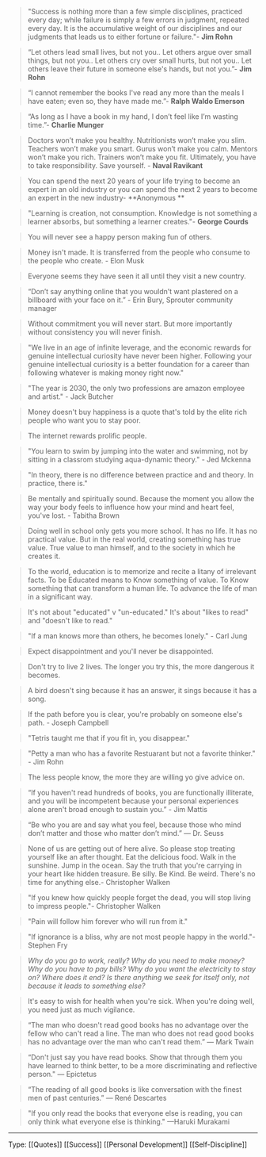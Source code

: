 > "Success is nothing more than a few simple disciplines, practiced every day; while failure is simply a few errors in judgment, repeated every day. It is the accumulative weight of our disciplines and our judgments that leads us to either fortune or failure."- **Jim Rohn**

> “Let others lead small lives, but not you.. Let others argue over small things, but not you.. Let others cry over small hurts, but not you.. Let others leave their future in someone else's hands, but not you.”- **Jim Rohn**

> “I cannot remember the books I've read any more than the meals I have eaten; even so, they have made me.”- **Ralph Waldo Emerson**

> “As long as I have a book in my hand, I don’t feel like I’m wasting time.”- **Charlie Munger**

> Doctors won’t make you healthy. Nutritionists won’t make you slim. Teachers won’t make you smart. Gurus won’t make you calm. Mentors won’t make you rich. Trainers won’t make you fit. Ultimately, you have to take responsibility. Save yourself. - **Naval Ravikant**

> You can spend the next 20 years of your life trying to become an expert in an old industry or you can spend the next 2 years to become an expert in the new industry- **Anonymous **

> "Learning is creation, not consumption. Knowledge is not something a learner absorbs, but something a learner creates."- **George Courds**

> You will never see a happy person making fun of others.

> Money isn't made. It is transferred from the people who consume to the people who create. - Elon Musk

> Everyone seems they have seen it all until they visit a new country.

> “Don’t say anything online that you wouldn’t want plastered on a billboard with your face on it.” - Erin Bury, Sprouter community manager 

> Without commitment you will never start. But more importantly without consistency you will never finish.

> "We live in an age of infinite leverage, and the economic rewards for genuine intellectual curiosity have never been higher. Following your genuine intellectual curiosity is a better foundation for a career than following whatever is making money right now."

> "The year is 2030, the only two professions are amazon employee and artist." - Jack Butcher

> Money doesn't buy happiness is a quote that's told by the elite rich people who want you to stay poor.

> The internet rewards prolific people.

> "You learn to swim by jumping into the water and swimming, not by sitting in a classrom studying aqua-dynamic theory." - Jed Mckenna

> "In theory, there is no difference between practice and and theory. In practice, there is."

> Be mentally and spiritually sound. Because the moment you allow the way your body feels to influence how your mind and heart feel, you've lost. - Tabitha Brown

> Doing well in school only gets you more school. It has no life. It has no practical value. But in the real world, creating something has true value. True value to man himself, and to the society in which he creates it.

> To the world, education is to memorize and recite a litany of irrelevant facts. To be Educated means to Know something of value. To Know something that can transform a human life. To advance the life of man in a significant way.

> It's not about "educated" v "un-educated." It's about "likes to read" and "doesn't like to read."

> "If a man knows more than others, he becomes lonely." - Carl Jung

> Expect disappointment and you'll never be disappointed.

> Don't try to live 2 lives. The longer you try this, the more dangerous it becomes.

> A bird doesn't sing because it has an answer, it sings because it has a song. 

> If the path before you is clear, you're probably on someone else's path. - Joseph Campbell 

> "Tetris taught me that if you fit in, you disappear." 

> "Petty a man who has a favorite Restuarant but not a favorite thinker." - Jim Rohn

>  The less people know, the more they are willing yo give advice on.

>  “If you haven't read hundreds of books, you are functionally illiterate, and you will be incompetent because your personal experiences alone aren't broad enough to sustain you.” - Jim Mattis


>  “Be who you are and say what you feel, because those who mind don’t matter and those who matter don’t mind.” — Dr. Seuss


>  None of us are getting out of here alive. So please stop treating yourself like an after thought. Eat the delicious food. Walk in the sunshine. Jump in the ocean. Say the truth that you're carrying in your heart like hidden treasure. Be silly. Be Kind. Be weird. There's no time for anything else.- Christopher Walken


>  "If you knew how quickly people forget the dead, you will stop living to impress people."- Christopher Walken


> "Pain will follow him forever who will run from it."

> "If ignorance is a bliss, why are not most people happy in the world."- Stephen Fry

> *Why do you go to work, really? Why do you need to make money? Why do you have to pay bills? Why do you want the electricity to stay on? Where does it end? Is there anything we seek for itself only, not because it leads to something else?*

> It's easy to wish for health when you're sick. When you're doing well, you need just as much vigilance.

> “The man who doesn't read good books has no advantage over the fellow who can't read a line. The man who does not read good books has no advantage over the man who can't read them.” — Mark Twain

> “Don't just say you have read books. Show that through them you have learned to think better, to be a more discriminating and reflective person." — Epictetus

> “The reading of all good books is like conversation with the finest men of past centuries.” — René Descartes

> "If you only read the books that everyone else is reading, you can only think what everyone else is thinking." —Haruki Murakami




-----
Type: [[Quotes]] [[Success]] [[Personal Development]] [[Self-Discipline]]